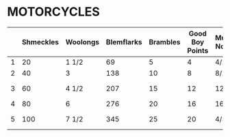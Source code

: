 # MOTORCYCLES
|   | Shmeckles | Woolongs | Blemflarks | Brambles | Good Boy Points | Music Notes | USD | Flurbos | Cummies | Glue |
|---|-----------|----------|------------|----------|-----------------|-------------|-----|---------|---------|------|
| 1 | 20 | 1 1/2 | 69 | 5 | 4 | 4/25 | 4 | 14800 | 5 | 1/2 |
| 2 | 40 | 3 | 138 | 10 | 8 | 8/25 | 8 | 29600 | 10 | 1 |
| 3 | 60 | 4 1/2 | 207 | 15 | 12 | 12/25 | 12 | 44400 | 15 | 1 1/2 |
| 4 | 80 | 6 | 276 | 20 | 16 | 16/25 | 16 | 59200 | 20 | 2 |
| 5 | 100 | 7 1/2 | 345 | 25 | 20 | 4/5 | 20 | 74000 | 25 | 2 1/2|
